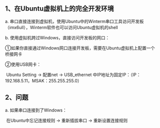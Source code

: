 ## 1、在Ubuntu虚拟机上的完全开发环境

a. 串口直接连接到虚拟机，使用Ubuntu中的Winterm串口工具访问开发板（imx6ull），Winterm软件也可以访问Ubuntu虚拟机的shell

b. 使用虚拟机跨过Windows，直接访问开发板的网口：

①如果你直接通过Windows网口连接开发板，需要在Ubuntu虚拟机上配置一个桥接网卡

②使用USB网卡：

​	Ubuntu Setting → 配置net → USB_ethernet 中IP地址为固定IP：（IP：192.168.5.11，MSAK：255.255.255.0）

## 2、问题

a. 如果串口连接到了Windows：

​	在Ubuntu中忘记连接规则 → 重新插拔串口 → 重新设置连接规则







